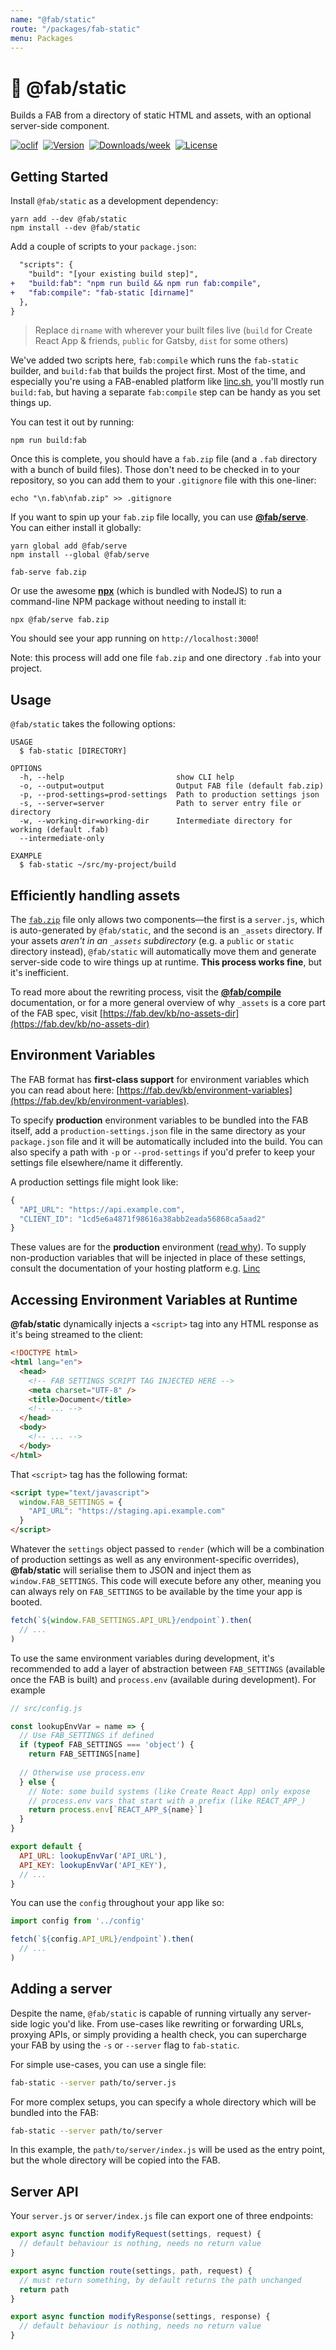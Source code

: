 ```yaml
---
name: "@fab/static"
route: "/packages/fab-static"
menu: Packages
---
```


# 💎 @fab/static

Builds a FAB from a directory of static HTML and assets, with an optional server-side component.

[![oclif](https://img.shields.io/badge/cli-oclif-brightgreen.svg)](https://oclif.io)&nbsp;
[![Version](https://img.shields.io/npm/v/@fab/static.svg)](https://npmjs.org/package/@fab/static)&nbsp;
[![Downloads/week](https://img.shields.io/npm/dw/@fab/static.svg)](https://npmjs.org/package/@fab/static)&nbsp;
[![License](https://img.shields.io/npm/l/@fab/static.svg)](https://github.com/fab-spec/fab/blob/master/package.json)&nbsp;

## Getting Started

Install `@fab/static` as a development dependency:

```
yarn add --dev @fab/static
npm install --dev @fab/static
```

Add a couple of scripts to your `package.json`:

```diff
  "scripts": {
    "build": "[your existing build step]",
+   "build:fab": "npm run build && npm run fab:compile",
+   "fab:compile": "fab-static [dirname]"
  },
}
```

> Replace `dirname` with wherever your built files live (`build` for Create React App & friends, `public` for Gatsby, `dist` for some others)

We've added two scripts here, `fab:compile` which runs the `fab-static` builder, and `build:fab` that builds the project first. Most of the time, and especially you're using a FAB-enabled platform like [linc.sh](https://linc.sh), you'll mostly run `build:fab`, but having a separate `fab:compile` step can be handy as you set things up.

You can test it out by running: 

```
npm run build:fab
```

Once this is complete, you should have a `fab.zip` file (and a `.fab` directory with a bunch of build files). Those don't need to be checked in to your repository, so you can add them to your `.gitignore` file with this one-liner:

```
echo "\n.fab\nfab.zip" >> .gitignore
```

If you want to spin up your `fab.zip` file locally, you can use [**@fab/serve**](./fab-serve). You can either install it globally:

```
yarn global add @fab/serve
npm install --global @fab/serve

fab-serve fab.zip
``` 

Or use the awesome [**npx**](https://www.npmjs.com/package/npx) (which is bundled with NodeJS) to run a command-line NPM package without needing to install it:

```
npx @fab/serve fab.zip
```

You should see your app running on `http://localhost:3000`!

Note: this process will add one file `fab.zip` and one directory `.fab` into your project. 

## Usage

`@fab/static` takes the following options:

```
USAGE
  $ fab-static [DIRECTORY]

OPTIONS
  -h, --help                         show CLI help
  -o, --output=output                Output FAB file (default fab.zip)
  -p, --prod-settings=prod-settings  Path to production settings json
  -s, --server=server                Path to server entry file or directory
  -w, --working-dir=working-dir      Intermediate directory for working (default .fab)
  --intermediate-only

EXAMPLE
  $ fab-static ~/src/my-project/build
```

## Efficiently handling assets

The [`fab.zip`](https://fab.dev/#fabzip-specification) file only allows two components—the first is a `server.js`, which is auto-generated by `@fab/static`, and the second is an `_assets` directory. If your assets _aren't in an `_assets` subdirectory_ (e.g. a `public` or `static` directory instead), `@fab/static` will automatically move them and generate server-side code to wire things up at runtime. **This process works fine**, but it's inefficient.

To read more about the rewriting process, visit the [**@fab/compile**](./fab-compile#_assets-vs-public-assets) documentation, or for a more general overview of why `_assets` is a core part of the FAB spec, visit [https://fab.dev/kb/no-assets-dir](https://fab.dev/kb/no-assets-dir)

## Environment Variables

The FAB format has **first-class support** for environment variables which you can read about here: [https://fab.dev/kb/environment-variables](https://fab.dev/kb/environment-variables).

To specify **production** environment variables to be bundled into the FAB itself, add a `production-settings.json` file in the same directory as your `package.json` file and it will be automatically included into the build. You can also specify a path with `-p` or `--prod-settings` if you'd prefer to keep your settings file elsewhere/name it differently.

A production settings file might look like:

```jsx
{
  "API_URL": "https://api.example.com",
  "CLIENT_ID": "1cd5e6a4871f98616a38abb2eada56868ca5aad2"
}
```

These values are for the **production** environment ([read why](https://fab.dev/kb/environment-variables#bundling-production-settings)). To supply non-production variables that will be injected in place of these settings, consult the documentation of your hosting platform e.g. [Linc](https://linc.sh)

## Accessing Environment Variables at Runtime

**@fab/static** dynamically injects a `<script>` tag into any HTML response as it's being streamed to the client:

```html
<!DOCTYPE html>
<html lang="en">
  <head>
    <!-- FAB SETTINGS SCRIPT TAG INJECTED HERE -->
    <meta charset="UTF-8" />
    <title>Document</title>
    <!-- ... -->
  </head>
  <body>
    <!-- ... -->
  </body>
</html>
```

That `<script>` tag has the following format:

```html
<script type="text/javascript">
  window.FAB_SETTINGS = {
    "API_URL": "https://staging.api.example.com"
  }
</script>
```

Whatever the `settings` object passed to `render` (which will be a combination of production settings as well as any environment-specific overrides), **@fab/static** will serialise them to JSON and inject them as `window.FAB_SETTINGS`. This code will execute before any other, meaning you can always rely on `FAB_SETTINGS` to be available by the time your app is booted.

```js
fetch(`${window.FAB_SETTINGS.API_URL}/endpoint`).then(
  // ...
)
```

To use the same environment variables during development, it's recommended to add a layer of abstraction between `FAB_SETTINGS` (available once the FAB is built) and `process.env` (available during development). For example

```js
// src/config.js

const lookupEnvVar = name => {
  // Use FAB_SETTINGS if defined
  if (typeof FAB_SETTINGS === 'object') {
    return FAB_SETTINGS[name]
    
  // Otherwise use process.env
  } else {
    // Note: some build systems (like Create React App) only expose
    // process.env vars that start with a prefix (like REACT_APP_)
    return process.env[`REACT_APP_${name}`]
  }
}

export default {
  API_URL: lookupEnvVar('API_URL'),
  API_KEY: lookupEnvVar('API_KEY'),
  // ...
}
```

You can use the `config` throughout your app like so:

```js
import config from '../config'

fetch(`${config.API_URL}/endpoint`).then(
  // ...
)
```

## Adding a server

Despite the name, `@fab/static` is capable of running virtually any server-side logic you'd like. From use-cases like rewriting or forwarding URLs, proxying APIs, or simply providing a health check, you can supercharge your FAB by using the `-s` or `--server` flag to `fab-static`.

For simple use-cases, you can use a single file:

```sh
fab-static --server path/to/server.js
```

For more complex setups, you can specify a whole directory which will be bundled into the FAB:

```sh
fab-static --server path/to/server
```

In this example, the `path/to/server/index.js` will be used as the entry point, but the whole directory will be copied into the FAB.

## Server API

Your `server.js` or `server/index.js` file can export one of three endpoints:

```js
export async function modifyRequest(settings, request) {
  // default behaviour is nothing, needs no return value
}

export async function route(settings, path, request) {
  // must return something, by default returns the path unchanged
  return path
}

export async function modifyResponse(settings, response) {
  // default behaviour is nothing, needs no return value
}
```
